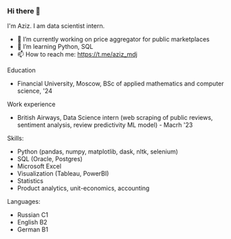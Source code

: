 ### Hi there 👋

I'm Aziz. I am data scientist intern. 
- 🔭 I’m currently working on price aggregator for public marketplaces
- 🌱 I’m learning Python, SQL
- 📫 How to reach me: https://t.me/aziz_mdj

Education
- Financial University, Moscow, BSc of applied mathematics and computer science, '24 

Work experience
- British Airways, Data Science intern (web scraping of public reviews, sentiment analysis, review predictivity ML model) - Macrh '23

Skills:
- Python (pandas, numpy, matplotlib, dask, nltk, selenium)
- SQL (Oracle, Postgres)
- Microsoft Excel
- Visualization (Tableau, PowerBI)
- Statistics
- Product analytics, unit-economics, accounting

Languages:
- Russian C1
- English B2
- German B1

<!--
**azizMamadjon0v/azizMamadjon0v** is a ✨ _special_ ✨ repository because its `README.md` (this file) appears on your GitHub profile.

Here are some ideas to get you started:

-->
